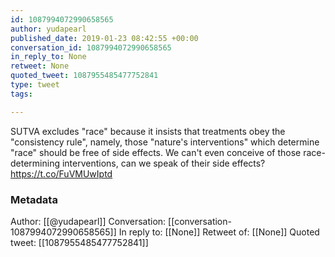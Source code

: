 ```yaml
---
id: 1087994072990658565
author: yudapearl
published_date: 2019-01-23 08:42:55 +00:00
conversation_id: 1087994072990658565
in_reply_to: None
retweet: None
quoted_tweet: 1087955485477752841
type: tweet
tags:

---
```


SUTVA excludes "race" because it insists that treatments obey the "consistency rule", namely, those "nature's interventions" which determine "race" should be free of side effects. We can't even conceive of those race-determining interventions, can we speak of their side effects? https://t.co/FuVMUwIptd

### Metadata

Author: [[@yudapearl]]
Conversation: [[conversation-1087994072990658565]]
In reply to: [[None]]
Retweet of: [[None]]
Quoted tweet: [[1087955485477752841]]
